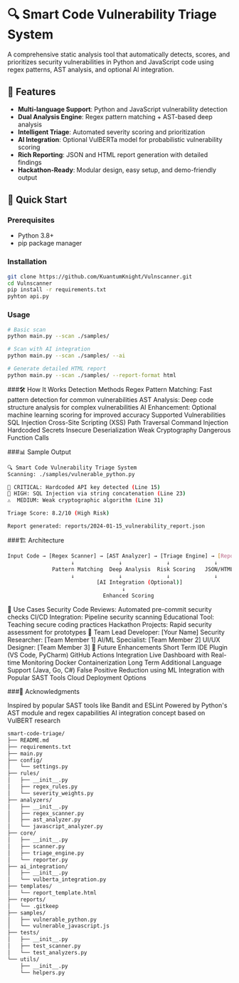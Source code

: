 # 🔍 Smart Code Vulnerability Triage System

A comprehensive static analysis tool that automatically detects, scores, and prioritizes security vulnerabilities in Python and JavaScript code using regex patterns, AST analysis, and optional AI integration.

## 🌟 Features

- **Multi-language Support**: Python and JavaScript vulnerability detection
- **Dual Analysis Engine**: Regex pattern matching + AST-based deep analysis
- **Intelligent Triage**: Automated severity scoring and prioritization
- **AI Integration**: Optional VulBERTa model for probabilistic vulnerability scoring
- **Rich Reporting**: JSON and HTML report generation with detailed findings
- **Hackathon-Ready**: Modular design, easy setup, and demo-friendly output

## 🚀 Quick Start

### Prerequisites
- Python 3.8+
- pip package manager

### Installation
```bash
git clone https://github.com/KuantumKnight/Vulnscanner.git
cd Vulnscanner
pip install -r requirements.txt
pyhton api.py
```
### Usage
```bash
# Basic scan
python main.py --scan ./samples/

# Scan with AI integration
python main.py --scan ./samples/ --ai

# Generate detailed HTML report
python main.py --scan ./samples/ --report-format html
```
###🛠️ How It Works
Detection Methods
Regex Pattern Matching: Fast pattern detection for common vulnerabilities
AST Analysis: Deep code structure analysis for complex vulnerabilities
AI Enhancement: Optional machine learning scoring for improved accuracy
Supported Vulnerabilities
SQL Injection
Cross-Site Scripting (XSS)
Path Traversal
Command Injection
Hardcoded Secrets
Insecure Deserialization
Weak Cryptography
Dangerous Function Calls

###📊 Sample Output
```bash
🔍 Smart Code Vulnerability Triage System
Scanning: ./samples/vulnerable_python.py

🚨 CRITICAL: Hardcoded API key detected (Line 15)
🚨 HIGH: SQL Injection via string concatenation (Line 23)
⚠️  MEDIUM: Weak cryptographic algorithm (Line 31)

Triage Score: 8.2/10 (High Risk)

Report generated: reports/2024-01-15_vulnerability_report.json
```
###🏗️ Architecture
```bash
Input Code → [Regex Scanner] → [AST Analyzer] → [Triage Engine] → [Reporter] → Output
                    ↓              ↓              ↓              ↓
              Pattern Matching  Deep Analysis  Risk Scoring   JSON/HTML
                    ↓              ↓              ↓              ↓
                            [AI Integration (Optional)]
                                    ↓
                              Enhanced Scoring
```
🎯 Use Cases
Security Code Reviews: Automated pre-commit security checks
CI/CD Integration: Pipeline security scanning
Educational Tool: Teaching secure coding practices
Hackathon Projects: Rapid security assessment for prototypes
👥 Team
Lead Developer: [Your Name]
Security Researcher: [Team Member 1]
AI/ML Specialist: [Team Member 2]
UI/UX Designer: [Team Member 3]
🚀 Future Enhancements
Short Term
IDE Plugin (VS Code, PyCharm)
GitHub Actions Integration
Live Dashboard with Real-time Monitoring
Docker Containerization
Long Term
Additional Language Support (Java, Go, C#)
False Positive Reduction using ML
Integration with Popular SAST Tools
Cloud Deployment Options

###🙏 Acknowledgments

Inspired by popular SAST tools like Bandit and ESLint
Powered by Python's AST module and regex capabilities
AI integration concept based on VulBERT research

```bash
smart-code-triage/
├── README.md
├── requirements.txt
├── main.py
├── config/
│   └── settings.py
├── rules/
│   ├── __init__.py
│   ├── regex_rules.py
│   └── severity_weights.py
├── analyzers/
│   ├── __init__.py
│   ├── regex_scanner.py
│   ├── ast_analyzer.py
│   └── javascript_analyzer.py
├── core/
│   ├── __init__.py
│   ├── scanner.py
│   ├── triage_engine.py
│   └── reporter.py
├── ai_integration/
│   ├── __init__.py
│   └── vulberta_integration.py
├── templates/
│   └── report_template.html
├── reports/
│   └── .gitkeep
├── samples/
│   ├── vulnerable_python.py
│   └── vulnerable_javascript.js
├── tests/
│   ├── __init__.py
│   ├── test_scanner.py
│   └── test_analyzers.py
└── utils/
    ├── __init__.py
    └── helpers.py
```


